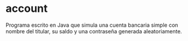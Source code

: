# account
Programa escrito en Java que simula una cuenta bancaria simple con nombre del titular, su saldo y una contraseña generada aleatoriamente.
